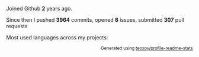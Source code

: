 Joined Github **2** years ago.

Since then I pushed **3964** commits, opened **8** issues, submitted **307** pull requests

Most used languages across my projects:


<p align="right"><sub>Generated using <a href="https://github.com/marketplace/actions/profile-readme-stats">teoxoy/profile-readme-stats</a></sub></p>
